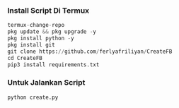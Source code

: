 ### Install Script Di Termux
```python
termux-change-repo
pkg update && pkg upgrade -y
pkg install python -y
pkg install git
git clone https://github.com/ferlyafriliyan/CreateFB
cd CreateFB
pip3 install requirements.txt
```
### Untuk Jalankan Script
```python
python create.py
```
